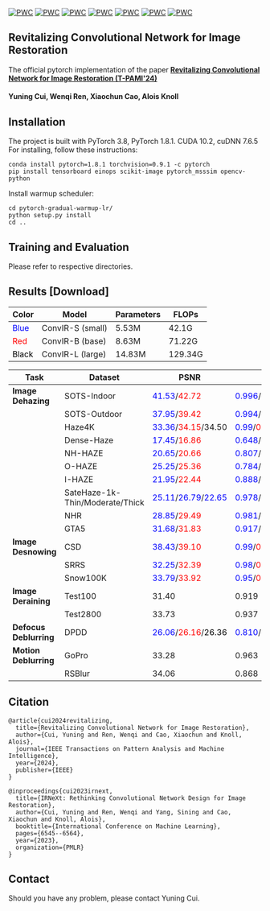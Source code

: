 [![PWC](https://img.shields.io/endpoint.svg?url=https://paperswithcode.com/badge/revitalizing-convolutional-network-for-image/image-dehazing-on-sots-indoor)](https://paperswithcode.com/sota/image-dehazing-on-sots-indoor)
[![PWC](https://img.shields.io/endpoint.svg?url=https://paperswithcode.com/badge/revitalizing-convolutional-network-for-image/image-dehazing-on-sots-outdoor)](https://paperswithcode.com/sota/image-dehazing-on-sots-outdoor)
[![PWC](https://img.shields.io/endpoint.svg?url=https://paperswithcode.com/badge/revitalizing-convolutional-network-for-image/image-dehazing-on-haze4k)](https://paperswithcode.com/sota/image-dehazing-on-haze4k)
[![PWC](https://img.shields.io/endpoint.svg?url=https://paperswithcode.com/badge/revitalizing-convolutional-network-for-image/image-dehazing-on-i-haze)](https://paperswithcode.com/sota/image-dehazing-on-i-haze)
[![PWC](https://img.shields.io/endpoint.svg?url=https://paperswithcode.com/badge/revitalizing-convolutional-network-for-image/image-dehazing-on-o-haze)](https://paperswithcode.com/sota/image-dehazing-on-o-haze)
[![PWC](https://img.shields.io/endpoint.svg?url=https://paperswithcode.com/badge/revitalizing-convolutional-network-for-image/snow-removal-on-snow100k)](https://paperswithcode.com/sota/snow-removal-on-snow100k)
[![PWC](https://img.shields.io/endpoint.svg?url=https://paperswithcode.com/badge/revitalizing-convolutional-network-for-image/snow-removal-on-srrs)](https://paperswithcode.com/sota/snow-removal-on-srrs)


## Revitalizing Convolutional Network for Image Restoration

The official pytorch implementation of the paper **[Revitalizing Convolutional Network for Image Restoration
 (T-PAMI'24)](https://ieeexplore.ieee.org/abstract/document/10571568)**

#### Yuning Cui, Wenqi Ren, Xiaochun Cao, Alois Knoll

## Installation
The project is built with PyTorch 3.8, PyTorch 1.8.1. CUDA 10.2, cuDNN 7.6.5
For installing, follow these instructions:
~~~
conda install pytorch=1.8.1 torchvision=0.9.1 -c pytorch
pip install tensorboard einops scikit-image pytorch_msssim opencv-python
~~~
Install warmup scheduler:
~~~
cd pytorch-gradual-warmup-lr/
python setup.py install
cd ..
~~~
## Training and Evaluation
Please refer to respective directories.
## Results [Download]
|Color|Model|Parameters|FLOPs|
|----|------|-----|-----|
|<font color=blue>Blue</font>|ConvIR-S (small)|5.53M|42.1G|
|<font color=red>Red</font>|ConvIR-B (base)| 8.63M|71.22G|
|<font color=black>Black</font>|ConvIR-L (large)| 14.83M |129.34G|

|Task|Dataset|PSNR|SSIM|
|----|------|-----|----|
|**Image Dehazing**|SOTS-Indoor|<font color=blue>41.53</font>/<font color=red>42.72</font>|<font color=blue>0.996</font>/<font color=red>0.997</font>|
||SOTS-Outdoor|<font color=blue>37.95</font>/<font color=red>39.42</font>|<font color=blue>0.994</font>/<font color=red>0.996</font>|
||Haze4K|<font color=blue>33.36</font>/<font color=red>34.15</font>/34.50|<font color=blue>0.99</font>/<font color=red>0.99</font>/0.99|
||Dense-Haze|<font color=blue>17.45</font>/<font color=red>16.86</font>|<font color=blue>0.648</font>/<font color=red>0.621</font>|
||NH-HAZE|<font color=blue>20.65</font>/<font color=red>20.66</font>|<font color=blue>0.807</font>/<font color=red>0.802</font>|
||O-HAZE|<font color=blue>25.25</font>/<font color=red>25.36</font>|<font color=blue>0.784</font>/<font color=red>0.780</font>|
||I-HAZE|<font color=blue>21.95</font>/<font color=red>22.44</font>|<font color=blue>0.888</font>/<font color=red>0.887</font>|
||SateHaze-1k-Thin/Moderate/Thick|<font color=blue>25.11</font>/<font color=blue>26.79</font>/<font color=blue>22.65</font>|<font color=blue>0.978</font>/<font color=blue>0.978</font>/<font color=blue>0.950</font>|
||NHR|<font color=blue>28.85</font>/<font color=red>29.49</font>|<font color=blue>0.981</font>/<font color=red>0.983</font>|
||GTA5|<font color=blue>31.68</font>/<font color=red>31.83</font>|<font color=blue>0.917</font>/<font color=red>0.921</font>|
|**Image Desnowing**|CSD|<font color=blue>38.43</font>/<font color=red>39.10</font>|<font color=blue>0.99</font>/<font color=red>0.99</font>|
||SRRS|<font color=blue>32.25</font>/<font color=red>32.39</font>|<font color=blue>0.98</font>/<font color=red>0.98</font>|
||Snow100K|<font color=blue>33.79</font>/<font color=red>33.92</font>|<font color=blue>0.95</font>/<font color=red>0.96</font>|
|**Image Deraining**|Test100|31.40|0.919|
||Test2800|33.73|0.937|
|**Defocus Deblurring**|DPDD|<font color=blue>26.06</font>/<font color=red>26.16</font>/<font color=black>26.36</font>|<font color=blue>0.810</font>/<font color=red>0.814</font>/<font color=black>0.820</font>|
|**Motion Deblurring**|GoPro|33.28|0.963|
||RSBlur|34.06|0.868|


## Citation
~~~
@article{cui2024revitalizing,
  title={Revitalizing Convolutional Network for Image Restoration},
  author={Cui, Yuning and Ren, Wenqi and Cao, Xiaochun and Knoll, Alois},
  journal={IEEE Transactions on Pattern Analysis and Machine Intelligence},
  year={2024},
  publisher={IEEE}
}

@inproceedings{cui2023irnext,
  title={IRNeXt: Rethinking Convolutional Network Design for Image Restoration},
  author={Cui, Yuning and Ren, Wenqi and Yang, Sining and Cao, Xiaochun and Knoll, Alois},
  booktitle={International Conference on Machine Learning},
  pages={6545--6564},
  year={2023},
  organization={PMLR}
}
~~~

## Contact
Should you have any problem, please contact Yuning Cui.
